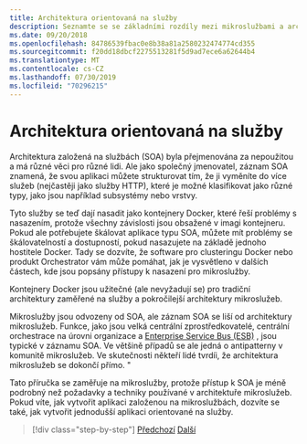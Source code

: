 ```yaml
---
title: Architektura orientovaná na služby
description: Seznamte se se základními rozdíly mezi mikroslužbami a architekturou orientované na služby (SOA).
ms.date: 09/20/2018
ms.openlocfilehash: 84786539fbac0e8b38a81a2580232474774cd355
ms.sourcegitcommit: f20dd18dbcf2275513281f5d9ad7ece6a62644b4
ms.translationtype: MT
ms.contentlocale: cs-CZ
ms.lasthandoff: 07/30/2019
ms.locfileid: "70296215"
---
```

# <a name="service-oriented-architecture"></a>Architektura orientovaná na služby

Architektura založená na službách (SOA) byla přejmenována za nepoužitou a má různé věci pro různé lidi. Ale jako společný jmenovatel, záznam SOA znamená, že svou aplikaci můžete strukturovat tím, že ji vyměníte do více služeb (nejčastěji jako služby HTTP), které je možné klasifikovat jako různé typy, jako jsou například subsystémy nebo vrstvy.

Tyto služby se teď dají nasadit jako kontejnery Docker, které řeší problémy s nasazením, protože všechny závislosti jsou obsažené v imagi kontejneru. Pokud ale potřebujete škálovat aplikace typu SOA, můžete mít problémy se škálovatelností a dostupností, pokud nasazujete na základě jednoho hostitele Docker. Tady se dozvíte, že software pro clusteringu Docker nebo produkt Orchestrator vám může pomáhat, jak je vysvětleno v dalších částech, kde jsou popsány přístupy k nasazení pro mikroslužby.

Kontejnery Docker jsou užitečné (ale nevyžadují se) pro tradiční architektury zaměřené na služby a pokročilejší architektury mikroslužeb.

Mikroslužby jsou odvozeny od SOA, ale záznam SOA se liší od architektury mikroslužeb. Funkce, jako jsou velká centrální zprostředkovatelé, centrální orchestrace na úrovni organizace a [Enterprise Service Bus (ESB)](https://en.wikipedia.org/wiki/Enterprise_service_bus) , jsou typické v záznamu SOA. Ve většině případů se ale jedná o antipatterny v komunitě mikroslužeb. Ve skutečnosti někteří lidé tvrdíi, že architektura mikroslužeb se dokončí přímo. "

Tato příručka se zaměřuje na mikroslužby, protože přístup k SOA je méně podrobný než požadavky a techniky používané v architektuře mikroslužeb. Pokud víte, jak vytvořit aplikaci založenou na mikroslužbách, dozvíte se také, jak vytvořit jednodušší aplikaci orientované na služby.

>[!div class="step-by-step"]
>[Předchozí](docker-application-state-data.md)
>[Další](microservices-architecture.md)
